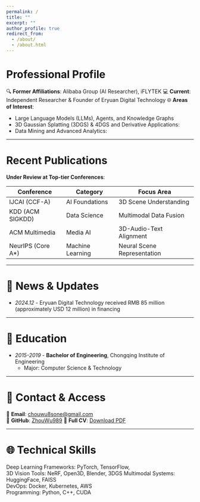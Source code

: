 ```yaml
---
permalink: /
title: ""
excerpt: ""
author_profile: true
redirect_from: 
  - /about/
  - /about.html
---
```


# Professional Profile  
🔍 **Former Affiliations**: Alibaba Group (AI Researcher), iFLYTEK 
💻 **Current**: Independent Researcher & Founder of Eryuan Digital Technology
🌐 **Areas of Interest**:  
- Large Language Models (LLMs), Agents, and Knowledge Graphs
- 3D Gaussian Splatting (3DGS) & 4DGS and Derivative Applications:
- Data Mining and Advanced Analytics:

---

# Recent Publications  
**Under Review at Top-tier Conferences**:  

| Conference        | Category         | Focus Area                  |
| ----------------- | ---------------- | --------------------------- |
| IJCAI (CCF-A)     | AI Foundations   | 3D Scene Understanding      |
| KDD (ACM SIGKDD)  | Data Science     | Multimodal Data Fusion      |
| ACM Multimedia    | Media AI         | 3D-Audio-Text Alignment     |
| NeurIPS (Core A*) | Machine Learning | Neural Scene Representation |

---

# 🚀 News & Updates  
- *2024.12* - Eryuan Digital Technology received RMB 85 million (approximately USD 12 million) in financing

---

# 📖 Education  
- *2015-2019* - **Bachelor of Engineering**, Chongqing Institute of Engineering   
  - Major: Computer Science & Technology  

---

# 🔗 Contact & Access  
📧 **Email**: chouwu8sone@gmail.com  
🔗 **GitHub**: [ZhouWu989](https://github.com/ZhouWu989)
📄 **Full CV**: [Download PDF](../assets/ZhouWu-CV.pdf)   

---

# 🌐 Technical Skills  
Deep Learning Frameworks: PyTorch, TensorFlow,  
3D Vision Tools: NeRF, Open3D, Blender, 3DGS
Multimodal Systems: HuggingFace, FAISS  
DevOps: Docker, Kubernetes, AWS  
Programming: Python, C++, CUDA  
